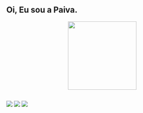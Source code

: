 ## Oi, Eu sou a Paiva.
<div align="center">
  <a href="https://github.com/PaivaEduarda">
  <img height="180em" src="https://github-readme-stats.vercel.app/api?username=PaivaEduarda&show_icons=true&theme=dracula&include_all_commits=true&count_private=true"/>
</div>

  
  ##
 
<div>
<a href="https://instagram.com/coepaivasz" target="_blank"><img loading="lazy" src="https://img.shields.io/badge/-Instagram-%23E4405F?style=for-the-badge&logo=instagram&logoColor=white" target="_blank"></a>
<a href = "mailto:contato@eduardapaivacps"><img loading="lazy" src="https://img.shields.io/badge/Gmail-D14836?style=for-the-badge&logo=gmail&logoColor=white" target="_blank"></a>
<a href="https://www.linkedin.com/in/paivaeduarda" target="_blank"><img loading="lazy" src="https://img.shields.io/badge/-LinkedIn-%230077B5?style=for-the-badge&logo=linkedin&logoColor=white" target="_blank"></a>   
</div>
